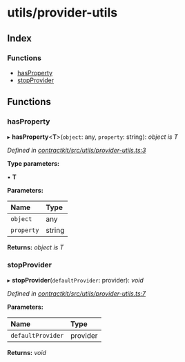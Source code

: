 # utils/provider-utils

## Index

### Functions

* [hasProperty](_utils_provider_utils_.md#hasproperty)
* [stopProvider](_utils_provider_utils_.md#stopprovider)

## Functions

### hasProperty

▸ **hasProperty**&lt;**T**&gt;\(`object`: any, `property`: string\): _object is T_

_Defined in_ [_contractkit/src/utils/provider-utils.ts:3_](https://github.com/celo-org/celo-monorepo/blob/master/packages/contractkit/src/utils/provider-utils.ts#L3)

**Type parameters:**

▪ **T**

**Parameters:**

| Name | Type |
| :--- | :--- |
| `object` | any |
| `property` | string |

**Returns:** _object is T_

### stopProvider

▸ **stopProvider**\(`defaultProvider`: provider\): _void_

_Defined in_ [_contractkit/src/utils/provider-utils.ts:7_](https://github.com/celo-org/celo-monorepo/blob/master/packages/contractkit/src/utils/provider-utils.ts#L7)

**Parameters:**

| Name | Type |
| :--- | :--- |
| `defaultProvider` | provider |

**Returns:** _void_


